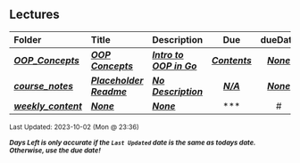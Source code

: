 ## Lectures

| Folder | Title | Description | Due | dueDate |  |
|:------|:------|:------|:-----:|:-----:|-----|
| ***<a href="https://github.com/rugbyprof/4143-PLC/tree/master/Lectures/OOP_Concepts">OOP_Concepts</a>*** | ***<a href="https://github.com/rugbyprof/4143-PLC/tree/master/Lectures/OOP_Concepts"> OOP Concepts </a>*** | ***<a href="https://github.com/rugbyprof/4143-PLC/tree/master/Lectures/OOP_Concepts"> Intro to OOP in Go</a>*** | ***<a href="https://github.com/rugbyprof/4143-PLC/tree/master/Lectures/OOP_Concepts"> Contents</a>*** | ***<a href="https://github.com/rugbyprof/4143-PLC/tree/master/Lectures/OOP_Concepts">None</a>*** |  |
| ***<a href="https://github.com/rugbyprof/4143-PLC/tree/master/Lectures/course_notes">course_notes</a>*** | ***<a href="https://github.com/rugbyprof/4143-PLC/tree/master/Lectures/course_notes"> Placeholder Readme </a>*** | ***<a href="https://github.com/rugbyprof/4143-PLC/tree/master/Lectures/course_notes"> No Description</a>*** | ***<a href="https://github.com/rugbyprof/4143-PLC/tree/master/Lectures/course_notes">N/A</a>*** | ***<a href="https://github.com/rugbyprof/4143-PLC/tree/master/Lectures/course_notes">None</a>*** |  |
| ***<a href="https://github.com/rugbyprof/4143-PLC/tree/master/Lectures/weekly_content">weekly_content</a>*** | ***<a href="https://github.com/rugbyprof/4143-PLC/tree/master/Lectures/weekly_content">None</a>*** | ***<a href="https://github.com/rugbyprof/4143-PLC/tree/master/Lectures/weekly_content">None</a>*** | ***<a href="https://github.com/rugbyprof/4143-PLC/tree/master/Lectures/weekly_content">|  #  |Name                                                           |Description                                                  |</a>*** | ***<a href="https://github.com/rugbyprof/4143-PLC/tree/master/Lectures/weekly_content">None</a>*** |  |

<sup>Last Updated: 2023-10-02 (Mon @ 23:36)</sup> 

<sup>***Days Left is only accurate if the `Last Updated` date is the same as todays date. Otherwise, use the due date!***</sup> 